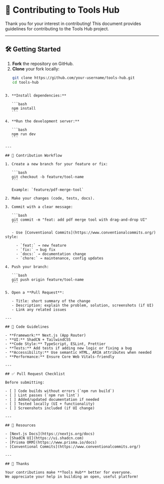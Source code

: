 # 🤝 Contributing to Tools Hub

Thank you for your interest in contributing!
This document provides guidelines for contributing to the Tools Hub project.

---

## 🛠️ Getting Started

1. **Fork** the repository on GitHub.
2. **Clone** your fork locally:
   ```bash
   git clone https://github.com/your-username/tools-hub.git
   cd tools-hub
   ```

````

3. **Install dependencies:**

   ```bash
   npm install
   ```

4. **Run the development server:**

   ```bash
   npm run dev
   ```

---

## 🌱 Contribution Workflow

1. Create a new branch for your feature or fix:

   ```bash
   git checkout -b feature/tool-name
   ```

   Example: `feature/pdf-merge-tool`

2. Make your changes (code, tests, docs).

3. Commit with a clear message:

   ```bash
   git commit -m "feat: add pdf merge tool with drag-and-drop UI"
   ```

   - Use [Conventional Commits](https://www.conventionalcommits.org/) style:

     - `feat:` → new feature
     - `fix:` → bug fix
     - `docs:` → documentation change
     - `chore:` → maintenance, config updates

4. Push your branch:

   ```bash
   git push origin feature/tool-name
   ```

5. Open a **Pull Request**:

   - Title: short summary of the change
   - Description: explain the problem, solution, screenshots (if UI)
   - Link any related issues

---

## 🧪 Code Guidelines

- **Framework:** Next.js (App Router)
- **UI:** ShadCN + TailwindCSS
- **Code Style:** TypeScript, ESLint, Prettier
- **Tests:** Add tests if adding new logic or fixing a bug
- **Accessibility:** Use semantic HTML, ARIA attributes when needed
- **Performance:** Ensure Core Web Vitals-friendly

---

## ✅ Pull Request Checklist

Before submitting:

- [ ] Code builds without errors (`npm run build`)
- [ ] Lint passes (`npm run lint`)
- [ ] Added/updated documentation if needed
- [ ] Tested locally (UI + functionality)
- [ ] Screenshots included (if UI change)

---

## 📖 Resources

- [Next.js Docs](https://nextjs.org/docs)
- [ShadCN UI](https://ui.shadcn.com)
- [Prisma ORM](https://www.prisma.io/docs)
- [Conventional Commits](https://www.conventionalcommits.org/)

---

## 🙏 Thanks

Your contributions make **Tools Hub** better for everyone.
We appreciate your help in building an open, useful platform!

````

